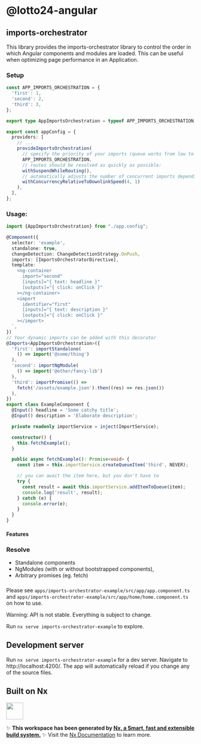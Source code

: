 # @lotto24-angular

## imports-orchestrator

This library provides the imports-orchestrator library to control the order in which Angular components and modules are loaded. This can be useful when optimizing page performance in an Application.

### Setup

```typescript
const APP_IMPORTS_ORCHESTRATION = {
  'first': 1,
  'second': 2,
  'third': 3,
};

export type AppImportsOrchestration = typeof APP_IMPORTS_ORCHESTRATION;

export const appConfig = {
  providers: [
    // ...
    provideImportsOrchestration(
      // specify the priority of your imports (queue works from low to high)
      APP_IMPORTS_ORCHESTRATION,
      // routes should be resolved as quickly as possible:
      withSuspendWhileRouting(),
      // automatically adjusts the number of concurrent imports depending on the client's connection:
      withConcurrencyRelativeToDownlinkSpeed(4, 1)
    ),
  ],
};
```

### Usage:

```typescript
import {AppImportsOrchestration} from "./app.config";

@Component({
  selector: 'example',
  standalone: true,
  changeDetection: ChangeDetectionStrategy.OnPush,
  imports: [ImportsOrchestratorDirective],
  template: `
    <ng-container
      import="second"
      [inputs]="{ text: headline }"
      [outputs]="{ click: onClick }"
    ></ng-container>
    <import 
      identifier="first"
      [inputs]="{ text: description }"
      [outputs]="{ click: onClick }"
    ></import>
  `,
})
// Your dynamic imports can be added with this decorator
@Imports<AppImportsOrchestration>({
  'first': importStandalone(
    () => import('@some/thing')
  ),
  'second': importNgModule(
    () => import('@other/fancy-lib')
  ),
  'third': importPromise(() =>
    fetch('/assets/example.json').then((res) => res.json())
  ),
})
export class ExampleComponent {
  @Input() headline = 'Some catchy title';
  @Input() description = 'Elaborate description';

  private readonly importService = inject(ImportService);

  constructor() {
    this.fetchExample();
  }

  public async fetchExample(): Promise<void> {
    const item = this.importService.createQueueItem('third', NEVER);

    // you can await the item here, but you don't have to
    try {
      const result = await this.importService.addItemToQueue(item);
      console.log('result', result);
    } catch (e) {
      console.error(e);
    }
  }
}
```

#### Features

### Resolve

- Standalone components
- NgModules (with or without bootstrapped components),
- Arbitrary promises (eg. fetch)

###

Please see `apps/imports-orchestrator-example/src/app/app.component.ts` and `apps/imports-orchestrator-example/src/app/home/home.component.ts` on how to use.

Warning: API is not stable. Everything is subject to change.

Run `nx serve imports-orchestrator-example` to explore.

## Development server

Run `nx serve imports-orchestrator-example` for a dev server. Navigate to http://localhost:4200/. The app will automatically reload if you change any of the source files.

## Built on Nx

<a alt="Nx logo" href="https://nx.dev" target="_blank" rel="noreferrer"><img src="https://raw.githubusercontent.com/nrwl/nx/master/images/nx-logo.png" width="45"></a>

✨ **This workspace has been generated by [Nx, a Smart, fast and extensible build system.](https://nx.dev)** ✨
Visit the [Nx Documentation](https://nx.dev) to learn more.
